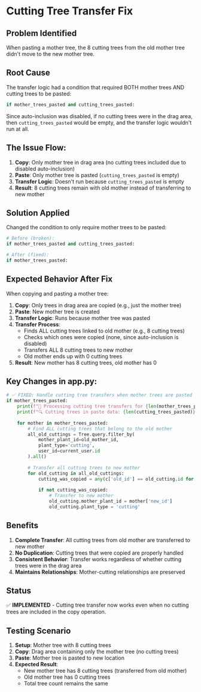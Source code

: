 # Cutting Tree Transfer Fix

## Problem Identified
When pasting a mother tree, the 8 cutting trees from the old mother tree didn't move to the new mother tree.

## Root Cause
The transfer logic had a condition that required BOTH mother trees AND cutting trees to be pasted:

```python
if mother_trees_pasted and cutting_trees_pasted:
```

Since auto-inclusion was disabled, if no cutting trees were in the drag area, then `cutting_trees_pasted` would be empty, and the transfer logic wouldn't run at all.

## The Issue Flow:
1. **Copy**: Only mother tree in drag area (no cutting trees included due to disabled auto-inclusion)
2. **Paste**: Only mother tree is pasted (`cutting_trees_pasted` is empty)
3. **Transfer Logic**: Doesn't run because `cutting_trees_pasted` is empty
4. **Result**: 8 cutting trees remain with old mother instead of transferring to new mother

## Solution Applied
Changed the condition to only require mother trees to be pasted:

```python
# Before (broken):
if mother_trees_pasted and cutting_trees_pasted:

# After (fixed):
if mother_trees_pasted:
```

## Expected Behavior After Fix
When copying and pasting a mother tree:

1. **Copy**: Only trees in drag area are copied (e.g., just the mother tree)
2. **Paste**: New mother tree is created
3. **Transfer Logic**: Runs because mother tree was pasted
4. **Transfer Process**:
   - Finds ALL cutting trees linked to old mother (e.g., 8 cutting trees)
   - Checks which ones were copied (none, since auto-inclusion is disabled)
   - Transfers ALL 8 cutting trees to new mother
   - Old mother ends up with 0 cutting trees
5. **Result**: New mother has 8 cutting trees, old mother has 0

## Key Changes in app.py:

```python
# ✅ FIXED: Handle cutting tree transfers when mother trees are pasted (regardless of cutting_trees_pasted)
if mother_trees_pasted:
    print(f"🔄 Processing cutting tree transfers for {len(mother_trees_pasted)} mother trees...")
    print(f"🔍 Cutting trees in paste data: {len(cutting_trees_pasted)}")
    
    for mother in mother_trees_pasted:
        # Find ALL cutting trees that belong to the old mother
        all_old_cuttings = Tree.query.filter_by(
            mother_plant_id=old_mother_id,
            plant_type='cutting',
            user_id=current_user.id
        ).all()
        
        # Transfer all cutting trees to new mother
        for old_cutting in all_old_cuttings:
            cutting_was_copied = any(c['old_id'] == old_cutting.id for c in cutting_trees_pasted)
            
            if not cutting_was_copied:
                # Transfer to new mother
                old_cutting.mother_plant_id = mother['new_id']
                old_cutting.plant_type = 'cutting'
```

## Benefits
1. **Complete Transfer**: All cutting trees from old mother are transferred to new mother
2. **No Duplication**: Cutting trees that were copied are properly handled
3. **Consistent Behavior**: Transfer works regardless of whether cutting trees were in the drag area
4. **Maintains Relationships**: Mother-cutting relationships are preserved

## Status
✅ **IMPLEMENTED** - Cutting tree transfer now works even when no cutting trees are included in the copy operation.

## Testing Scenario
1. **Setup**: Mother tree with 8 cutting trees
2. **Copy**: Drag area containing only the mother tree (no cutting trees)
3. **Paste**: Mother tree is pasted to new location
4. **Expected Result**: 
   - New mother tree has 8 cutting trees (transferred from old mother)
   - Old mother tree has 0 cutting trees
   - Total tree count remains the same